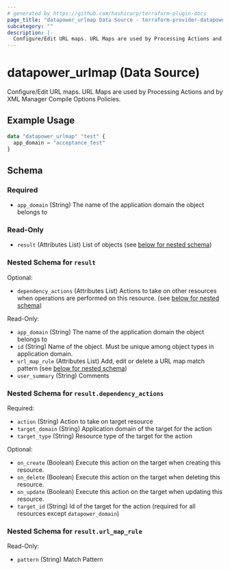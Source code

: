 ```yaml
---
# generated by https://github.com/hashicorp/terraform-plugin-docs
page_title: "datapower_urlmap Data Source - terraform-provider-datapower"
subcategory: ""
description: |-
  Configure/Edit URL maps. URL Maps are used by Processing Actions and by XML Manager Compile Options Policies.
---
```


# datapower_urlmap (Data Source)

Configure/Edit URL maps. URL Maps are used by Processing Actions and by XML Manager Compile Options Policies.

## Example Usage

```terraform
data "datapower_urlmap" "test" {
  app_domain = "acceptance_test"
}
```

<!-- schema generated by tfplugindocs -->
## Schema

### Required

- `app_domain` (String) The name of the application domain the object belongs to

### Read-Only

- `result` (Attributes List) List of objects (see [below for nested schema](#nestedatt--result))

<a id="nestedatt--result"></a>
### Nested Schema for `result`

Optional:

- `dependency_actions` (Attributes List) Actions to take on other resources when operations are performed on this resource. (see [below for nested schema](#nestedatt--result--dependency_actions))

Read-Only:

- `app_domain` (String) The name of the application domain the object belongs to
- `id` (String) Name of the object. Must be unique among object types in application domain.
- `url_map_rule` (Attributes List) Add, edit or delete a URL map match pattern (see [below for nested schema](#nestedatt--result--url_map_rule))
- `user_summary` (String) Comments

<a id="nestedatt--result--dependency_actions"></a>
### Nested Schema for `result.dependency_actions`

Required:

- `action` (String) Action to take on target resource
- `target_domain` (String) Application domain of the target for the action
- `target_type` (String) Resource type of the target for the action

Optional:

- `on_create` (Boolean) Execute this action on the target when creating this resource.
- `on_delete` (Boolean) Execute this action on the target when deleting this resource.
- `on_update` (Boolean) Execute this action on the target when updating this resource.
- `target_id` (String) Id of the target for the action (required for all resources except `datapower_domain`)


<a id="nestedatt--result--url_map_rule"></a>
### Nested Schema for `result.url_map_rule`

Read-Only:

- `pattern` (String) Match Pattern
